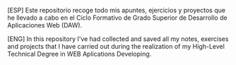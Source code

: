 [ESP] Este repositorio recoge todo mis apuntes, ejercicios y proyectos que he llevado a cabo en el Ciclo Formativo de Grado Superior de Desarrollo de Aplicaciones Web (DAW).

[ENG] In this repository I've had collected and saved all my notes, exercises and projects that I have carried out during the realization of my High-Level Technical Degree in WEB Aplications Developing.
